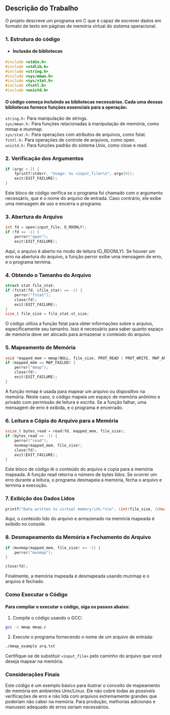 ## Descrição do Trabalho

O projeto descreve um programa em C que é capaz de escrever dados em formato de texto em páginas de memória virtual do sistema operacional.

### 1. Estrutura do código

- #### Inclusão de bibliotecas
```c 
#include <stdio.h>
#include <stdlib.h>
#include <string.h>
#include <sys/mman.h>
#include <sys/stat.h>
#include <fcntl.h>
#include <unistd.h>
```
#### O código começa incluindo as bibliotecas necessárias. Cada uma dessas bibliotecas fornece funções essenciais para a operação:

`string.h:` Para manipulação de strings.
<br>
`sys/mman.h:` Para funções relacionadas à manipulação de memória, como mmap e munmap.
<br>
`sys/stat.h:` Para operações com atributos de arquivos, como fstat.
<br>
`fcntl.h:` Para operações de controle de arquivos, como open.
<br>
`unistd.h:` Para funções padrão do sistema Unix, como close e read.

### 2. Verificação dos Argumentos

```c
if (argc < 2) {
    fprintf(stderr, "Usage: %s <input_file>\n", argv[0]);
    exit(EXIT_FAILURE);
}
```
Este bloco de código verifica se o programa foi chamado com o argumento necessário, que é o nome do arquivo de entrada. Caso contrário, ele exibe uma mensagem de uso e encerra o programa.

### 3. Abertura do Arquivo

```c
int fd = open(input_file, O_RDONLY);
if (fd == -1) {
    perror("open");
    exit(EXIT_FAILURE);
```
Aqui, o arquivo é aberto no modo de leitura (O_RDONLY). Se houver um erro na abertura do arquivo, a função perror exibe uma mensagem de erro, e o programa termina.

### 4. Obtendo o Tamanho do Arquivo 

```c
struct stat file_stat;
if (fstat(fd, &file_stat) == -1) {
    perror("fstat");
    close(fd);
    exit(EXIT_FAILURE);
}
size_t file_size = file_stat.st_size;
```
O código utiliza a função fstat para obter informações sobre o arquivo, especificamente seu tamanho. Isso é necessário para saber quanto espaço de memória deve ser alocado para armazenar o conteúdo do arquivo.

### 5. Mapeamento de Memória 
```c
void *mapped_mem = mmap(NULL, file_size, PROT_READ | PROT_WRITE, MAP_ANONYMOUS | MAP_PRIVATE, -1, 0);
if (mapped_mem == MAP_FAILED) {
    perror("mmap");
    close(fd);
    exit(EXIT_FAILURE);
}
```
A função mmap é usada para mapear um arquivo ou dispositivo na memória. Neste caso, o código mapeia um espaço de memória anônimo e privado com permissão de leitura e escrita. Se a função falhar, uma mensagem de erro é exibida, e o programa é encerrado.

### 6. Leitura e Cópia do Arquivo para a Memória

```c
ssize_t bytes_read = read(fd, mapped_mem, file_size);
if (bytes_read == -1) {
    perror("read");
    munmap(mapped_mem, file_size);
    close(fd);
    exit(EXIT_FAILURE);
}
```
Este bloco de código lê o conteúdo do arquivo e copia para a memória mapeada. A função read retorna o número de bytes lidos. Se ocorrer um erro durante a leitura, o programa desmapeia a memória, fecha o arquivo e termina a execução.

### 7. Exibição dos Dados Lidos

```c
printf("Data written to virtual memory:\n%.*s\n", (int)file_size, (char *)mapped_mem);
```
Aqui, o conteúdo lido do arquivo e armazenado na memória mapeada é exibido no console.

### 8. Desmapeamento da Memória e Fechamento do Arquivo
```c
if (munmap(mapped_mem, file_size) == -1) {
    perror("munmap");
}

close(fd);
```
Finalmente, a memória mapeada é desmapeada usando munmap e o arquivo é fechado.

### Como Executar o Código

#### Para compilar e executar o código, siga os passos abaixo:

1. Compile o código usando o GCC:
```sh
gcc -o mmap mmap.c
```
2. Execute o programa fornecendo o nome de um arquivo de entrada:
```sh
./mmap_example arq.txt
```
Certifique-se de substituir `<input_file>` pelo caminho do arquivo que você deseja mapear na memória.

### Considerações Finais
Este código é um exemplo básico para ilustrar o conceito de mapeamento de memória em ambientes Unix/Linux. Ele não cobre todas as possíveis verificações de erro e não lida com arquivos extremamente grandes que poderiam não caber na memória. Para produção, melhorias adicionais e manuseio adequado de erros seriam necessários.
